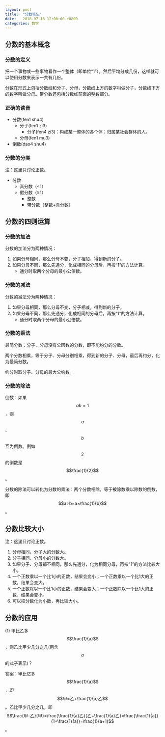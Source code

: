 ```yaml
---
layout: post
title:  "分数笔记"
date:   2018-07-16 12:00:00 +0800
categories: 数学
---
```


## 分数的基本概念

### 分数的定义

把一个事物或一些事物看作一个整体（即单位“1”），然后平均分成几份，这样就可以使用分数来表示一共有几份。

分数在形式上包括分数线和分子、分母，分数线上方的数字叫做分子，分数线下方的数字叫做分母。带分数还包括分数线前面的整数部分。

### 正确的读音

* 分数(fen1 shu4)
    + 分子(fen1 zi3)
        - 分子(fen4 zi3)：构成某一整体的各个体；归属某社会群体的人。
    + 分母(fen1 mu3)
* 倒数(dao4 shu4)

### 分数的分类

注：这里只讨论正数。

* 分数
    + 真分数（<1）
    + 假分数（≥1）
        - 整数
        - 带分数（整数+真分数）


## 分数的四则运算

### 分数的加法

分数的加法分为两种情况：

1. 如果分母相同，那么分母不变，分子相加，得到新的分子。
2. 如果分母不同，那么先通分，化成相同的分母后，再按“1”的方法计算。
    + 通分时取两个分母的最小公倍数。

### 分数的减法

分数的减法分为两种情况：

1. 如果分母相同，那么分母不变，分子相减，得到新的分子。
2. 如果分母不同，那么先通分，化成相同的分母后，再按“1”的方法计算。
    + 通分时取两个分母的最小公倍数。

### 分数的乘法

最简分数：分子、分母没有公因数的分数，即不能约分的分数。

两个分数相乘，等于分子、分母分别相乘，得到新的分子、分母，最后再约分，化为最简分数。

约分时取分子、分母的最大公约数。

### 分数的除法

倒数：如果$$ab=1$$，则$$a$$、$$b$$互为倒数。例如$$2$$的倒数是$$\frac{1}{2}$$。

分数的除法可以转化为分数的乘法：两个分数相除，等于被除数乘以除数的倒数，即$$a÷b=a×\frac{1}{b}$$。


## 分数比较大小

注：这里只讨论正数。

1. 分母相同，分子大的分数大。
2. 分子相同，分母小的分数大。
3. 如果分子、分母都不相同，那么先通分，化为相同分母，再按“1”的方法比较大小。
4. 一个正数乘以一个比1小的正数，结果会变小；一个正数乘以一个比1大的正数，结果会变大。
5. 一个正数除以一个比1小的正数，结果会变大；一个正数除以一个比1大的正数，结果会变小。
6. 可以把分数化为小数，再比较大小。


## 分数的应用

(1) 甲比乙多$$\frac{1}{a}$$，则乙比甲少几分之几(用含$$a$$的式子表示)？

答案：甲比忆多$$\frac{1}{a}$$，即$$甲=乙+\frac{1}{a}乙$$。乙比甲少几分之几，即$$\frac{甲-乙}{甲}=\frac{\frac{1}{a}乙}{乙+\frac{1}{a}乙}=\frac{\frac{1}{a}}{1+\frac{1}{a}}=\frac{1}{a+1}$$。

